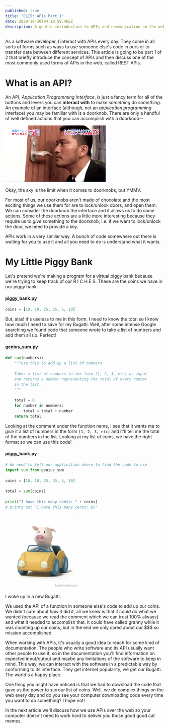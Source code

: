 ```yaml
---
published: true
title: "ELI5: APIs Part 1"
date: 2020-10-30T04:10:59.465Z
description: A gentle introduction to APIs and communication on the web.
---
```

As a software developer, I interact with APIs every day. They come in all sorts of forms such as ways to use someone else's code in ours or to transfer data between different services. This article is going to be part 1 of 2 that briefly introduce the concept of APIs and then discuss one of the most commonly used forms of APIs in the web, called REST APIs.

# What is an API?

An API, *Application Programming Interface*, is just a fancy term for all of the buttons and levers you can **interact with** to make *something* do *something*. An example of an interface (although, not an *application programming* interface) you may be familiar with is a doorknob. There are only a handful of well defined actions that you can accomplish with a doorknob--

![Man eating doorknob made of chocolate](dude-eats-a-doorknob-because-its-made-of-chocolate.gif)

Okay, the sky is the limit when it comes to doorknobs, but YMMV.

For most of us, our doorknobs aren't made of chocolate and the most exciting things we use them for are to lock/unlock doors, and open them. We can consider the doorknob the interface and it allows us to do some actions. Some of these actions are a little more interesting because they require us to *give* something to the doorknob; i.e. if we want to lock/unlock the door, we need to provide a key.

APIs work in a very similar way. A bunch of code somewhere out there is waiting for you to use it and all you need to do is understand what it wants.

# My Little Piggy Bank

Let's pretend we're making a program for a virtual piggy bank because we're trying to keep track of our R I C H E S. These are the coins we have in our piggy bank:

#### **piggy_bank.py**

```python
coins = [10, 10, 25, 25, 5, 10]
```

But, alas! It's useless to me in this form. I need to know the total so I know how much I need to save for my Bugatti. Well, after some intense Google searching we found code that someone wrote to take a list of numbers and add them all up. Perfect!

#### **genius_sum.py**

```python
def sum(numbers):
    """Use this to add up a list of numbers

    Takes a list of numbers in the form [1, 2, 3, etc] as input
    and returns a number representing the total of every number
    in the list.
    """

    total = 0
    for number in numbers:
        total = total + number
    return total
```

Looking at the comment under the function name, I see that it wants me to *give* it a list of numbers in the form `[1, 2, 3, etc]` and it'll tell me the total of the numbers in the list. Looking at my list of coins, we have the right format so we can use this code!

#### **piggy_bank.py**

```python
# We need to tell our application where to find the code to use
import sum from genius_sum

coins = [10, 10, 25, 25, 5, 10]

total = sum(coins)

print("I have this many cents: " + coins)
# prints out "I have this many cents: 85"
```

![A piggy driving a car](piggybugatti.jpg)

I woke up in a new Bugatti.

We used the API of a function in someone else's code to add up our coins. We didn't care about *how* it did it, all we knew is that it *could* do what we wanted (because we read the comment which we can trust 100% always) and what it needed to accomplish that. It could have called granny while it was counting up our coins, but in the end we only cared about our $$$ so mission accomplished.

When working with APIs, it's usually a good idea to reach for some kind of documentation. The people who write software and its API usually want other people to use it, so in the documentation you'll find information on expected input/output and maybe any limitations of the software to keep in mind. This way, we can interact with the software in a predictable way by conforming to its interface. They get internet popularity, we get our Bugatti. The world's a happy place.

One thing you might have noticed is that we had to download the code that gave us the power to `sum` our list of coins. Well, we do complex things on the web every day and do you see your computer downloading code every time you want to do something? I hope not!

In the next article we'll discuss how we use APIs over the web so your computer doesn't need to work hard to deliver you those good good cat memes.